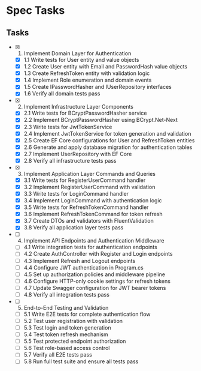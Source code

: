 # Spec Tasks

## Tasks

- [x] 1. Implement Domain Layer for Authentication
  - [x] 1.1 Write tests for User entity and value objects
  - [x] 1.2 Create User entity with Email and PasswordHash value objects
  - [x] 1.3 Create RefreshToken entity with validation logic
  - [x] 1.4 Implement Role enumeration and domain events
  - [x] 1.5 Create IPasswordHasher and IUserRepository interfaces
  - [x] 1.6 Verify all domain tests pass

- [x] 2. Implement Infrastructure Layer Components
  - [x] 2.1 Write tests for BCryptPasswordHasher service
  - [x] 2.2 Implement BCryptPasswordHasher using BCrypt.Net-Next
  - [x] 2.3 Write tests for JwtTokenService
  - [x] 2.4 Implement JwtTokenService for token generation and validation
  - [x] 2.5 Create EF Core configurations for User and RefreshToken entities
  - [x] 2.6 Generate and apply database migration for authentication tables
  - [x] 2.7 Implement UserRepository with EF Core
  - [x] 2.8 Verify all infrastructure tests pass

- [x] 3. Implement Application Layer Commands and Queries
  - [x] 3.1 Write tests for RegisterUserCommand handler
  - [x] 3.2 Implement RegisterUserCommand with validation
  - [x] 3.3 Write tests for LoginCommand handler
  - [x] 3.4 Implement LoginCommand with authentication logic
  - [x] 3.5 Write tests for RefreshTokenCommand handler
  - [x] 3.6 Implement RefreshTokenCommand for token refresh
  - [x] 3.7 Create DTOs and validators with FluentValidation
  - [x] 3.8 Verify all application layer tests pass

- [ ] 4. Implement API Endpoints and Authentication Middleware
  - [ ] 4.1 Write integration tests for authentication endpoints
  - [ ] 4.2 Create AuthController with Register and Login endpoints
  - [ ] 4.3 Implement Refresh and Logout endpoints
  - [ ] 4.4 Configure JWT authentication in Program.cs
  - [ ] 4.5 Set up authorization policies and middleware pipeline
  - [ ] 4.6 Configure HTTP-only cookie settings for refresh tokens
  - [ ] 4.7 Update Swagger configuration for JWT bearer tokens
  - [ ] 4.8 Verify all integration tests pass

- [ ] 5. End-to-End Testing and Validation
  - [ ] 5.1 Write E2E tests for complete authentication flow
  - [ ] 5.2 Test user registration with validation
  - [ ] 5.3 Test login and token generation
  - [ ] 5.4 Test token refresh mechanism
  - [ ] 5.5 Test protected endpoint authorization
  - [ ] 5.6 Test role-based access control
  - [ ] 5.7 Verify all E2E tests pass
  - [ ] 5.8 Run full test suite and ensure all tests pass
